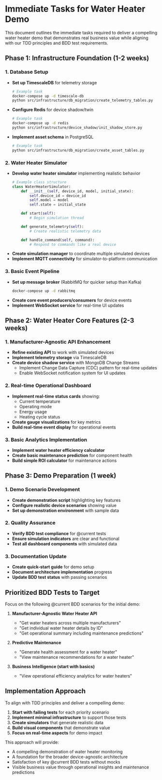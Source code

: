 # Immediate Tasks for Water Heater Demo

This document outlines the immediate tasks required to deliver a compelling water heater demo that demonstrates real business value while aligning with our TDD principles and BDD test requirements.

## Phase 1: Infrastructure Foundation (1-2 weeks)

### 1. Database Setup
- **Set up TimescaleDB** for telemetry storage
  ```bash
  # Example task
  docker-compose up -d timescale-db
  python src/infrastructure/db_migration/create_telemetry_tables.py
  ```
- **Configure Redis** for device shadow/twin
  ```bash
  # Example task
  docker-compose up -d redis
  python src/infrastructure/device_shadow/init_shadow_store.py
  ```
- **Implement asset schema** in PostgreSQL
  ```bash
  # Example task
  python src/infrastructure/db_migration/create_asset_tables.py
  ```

### 2. Water Heater Simulator
- **Develop water heater simulator** implementing realistic behavior
  ```python
  # Example class structure
  class WaterHeaterSimulator:
      def __init__(self, device_id, model, initial_state):
          self.device_id = device_id
          self.model = model
          self.state = initial_state

      def start(self):
          # Begin simulation thread

      def generate_telemetry(self):
          # Create realistic telemetry data

      def handle_command(self, command):
          # Respond to commands like a real device
  ```
- **Create simulation manager** to coordinate multiple simulated devices
- **Implement MQTT connectivity** for simulator-to-platform communication

### 3. Basic Event Pipeline
- **Set up message broker** (RabbitMQ for quicker setup than Kafka)
  ```bash
  docker-compose up -d rabbitmq
  ```
- **Create core event producers/consumers** for device events
- **Implement WebSocket service** for real-time UI updates

## Phase 2: Water Heater Core Features (2-3 weeks)

### 1. Manufacturer-Agnostic API Enhancement
- **Refine existing API** to work with simulated devices
- **Implement telemetry storage** via TimescaleDB
- **Create device shadow service** with MongoDB Change Streams
  - Implement Change Data Capture (CDC) pattern for real-time updates
  - Enable WebSocket notification system for UI updates

### 2. Real-time Operational Dashboard
- **Implement real-time status cards** showing:
  - Current temperature
  - Operating mode
  - Energy usage
  - Heating cycle status
- **Create gauge visualizations** for key metrics
- **Build real-time event display** for operational events

### 3. Basic Analytics Implementation
- **Implement water heater efficiency calculator**
- **Create basic maintenance prediction** for component health
- **Build simple ROI calculator** for maintenance actions

## Phase 3: Demo Preparation (1 week)

### 1. Demo Scenario Development
- **Create demonstration script** highlighting key features
- **Configure realistic device scenarios** showing value
- **Set up demonstration environment** with sample data

### 2. Quality Assurance
- **Verify BDD test compliance** for @current tests
- **Ensure simulation indicators** are clear and functional
- **Test all dashboard components** with simulated data

### 3. Documentation Update
- **Create quick-start guide** for demo setup
- **Document architecture implementation** progress
- **Update BDD test status** with passing scenarios

## Prioritized BDD Tests to Target

Focus on the following @current BDD scenarios for the initial demo:

1. **Manufacturer-Agnostic Water Heater API**
   - "Get water heaters across multiple manufacturers"
   - "Get individual water heater details by ID"
   - "Get operational summary including maintenance predictions"

2. **Predictive Maintenance**
   - "Generate health assessment for a water heater"
   - "View maintenance recommendations for a water heater"

3. **Business Intelligence (start with basics)**
   - "View operational efficiency analytics for water heaters"

## Implementation Approach

To align with TDD principles and deliver a compelling demo:

1. **Start with failing tests** for each priority scenario
2. **Implement minimal infrastructure** to support those tests
3. **Create simulators** that generate realistic data
4. **Build visual components** that demonstrate value
5. **Focus on real-time aspects** for demo impact

This approach will provide:
- A compelling demonstration of water heater monitoring
- A foundation for the broader device-agnostic architecture
- Satisfaction of key @current BDD tests without mocks
- Visible business value through operational insights and maintenance predictions
